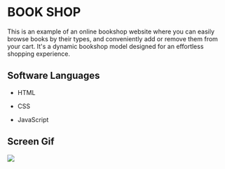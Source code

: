 <h1>BOOK SHOP</h1>

This is an example of an online bookshop website where you can easily browse books by their types, and conveniently add or remove them from your cart. It's a dynamic bookshop model designed for an effortless shopping experience.

<h2> Software Languages </h2>

- HTML

- CSS

- JavaScript

<h2> Screen Gif </h2>

![](gbook.gif)
